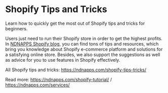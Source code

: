 # Shopify Tips and Tricks
Learn how to quickly get the most out of Shopify tips and tricks for beginners.

Users just need to run their Shopify store in order to get the highest profits. In <a href="https://ndnapps.com/blog/">NDNAPPS Shopify blog</a>, you can find tons of tips and resources, which bring you knowledge about Shopify e-commerce platform and solutions for a satisfying online store. Besides, we also support the suggestions as well as advice for you to use features in Shopify effectively.

All Shopify tips and tricks: https://ndnapps.com/shopify-tips-tricks/

Read more: https://ndnapps.com/shopify-tutorial/ / https://ndnapps.com/services/
